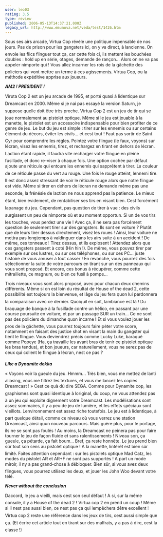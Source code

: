 ```yaml
---
user: leo03
rating: 3.5
type: review
published: 2006-05-13T14:37:21.000Z
legacy_url: http://www.emunova.net/veda/test/1426.htm
---
```

Sous ses airs arcade, Virtua Cop révèle une politique impensable de nos jours. Pas de prison pour les gangsters ici, on y va direct, à lancienne. On envoie les flics flinguer tout ça, car cette fois ci, ils mettent les bouchées doubles : hold up en série, otages, demande de rançon... Alors on ne va pas appeler nimporte qui ! Vous allez incarner les rois de la gâchette des policiers qui vont mettre un terme à ces agissements. Virtua Cop, ou la méthode expéditive apprise aux joueurs.  

  

_**AM2 ! PRESIDENT !**_  

  

Viruta Cop 2 est un jeu arcade de 1995, et porté quasi à lidentique sur Dreamcast en 2000\. Même si je nai pas essayé la version Saturn, je suppose quelle doit être très proche. Virtua Cop 2 est un jeu de tir qui se joue normalement au pistolet optique. Même si le jeu est jouable à la manette, le pistolet est un accessoire indispensable pour bien profiter de ce genre de jeu. Le but du jeu est simple : tirer sur les ennemis ou sur certains élément du décors, éviter les civils... et cest tout ! Faut pas sortir de Saint Cyr pour comprendre les règles. Pointez votre flingue (le faux, voyons) sur lécran, visez les ennemis, tirez, et rechargez en tirant en dehors de lécran. Laction étant rapide, il faudra vite recharger votre flingue en pleine fusillade, et donc re-viser à chaque fois. Une option cochée par défaut ajoute une réticule qui entoure les ennemis qui sapprêtent à tirer. La couleur de ce réticule passe du vert au rouge. Une fois le rouge atteint, lennemi tire. Il est donc assez stressant de voir le réticule rouge alors que notre flingue est vide. Même si tirer en dehors de lécran ne demande même pas une seconde, la frénésie de laction ne nous apprend pas la patience. Le mieux étant, bien évidement, de rentabiliser ses tirs en visant bien. Cest forcément lapanage du jeu. Cependant, pas question de tirer à vue : des civils surgissent un peu de nimporte où et au moment opportun. Si un de vos tirs les touches, vous perdez une vie ! Avec ça, il ne sera pas forcément question de seulement tirer sur des gangsters. Ils sont en voiture ? Plutôt que de leurs tirer dessus directement, visez les roues ! Ainsi, leur voiture ne mettra pas longtemps à valdinguer dans les airs suite à un accident ! De même, ces tonneaux ! Tirez dessus, et ils explosent ! Attendez alors que ces gangsters passent à coté (Hin hin !). De même, vous pouvez tirer par exemple sur ces lustres, ou sur ces téléphones, ou sur ces PC... juste histoire de vous amuser à tout casser ! En revanche, vous pourrez des fois sélectionner la suite de votre parcours en tirant sur un des panneaux qui vous sont proposé. Et encore, ces bonus à récupérer, comme cette mitraillette, ce magnum, ou bien ce fusil à pompe...  

  

Trois niveaux vous sont alors proposé, avec pour chacun deux chemins différents. Même si on est loin du résultat de House of the dead 2, cette possibilité est toujours la bienvenue, et lâge du jeu fera quon lui pardonnera la comparaison avec ce dernier. Quoiquil en soit, lambiance est là ! Du braquage de banque à la fusillade contre un hélico, en passant par une course poursuite en voiture, et par un passage SUR un train... Ce ne sont pas des policiers du dimanche quon incarne ! Et si vous voulez jouer les pros de la gâchette, vous pourrez toujours faire péter votre score, notamment en faisant des justice shot en visant la main du gangster qui tient le flingue. Vous deviendrez précis comme Lucky Luke, baraqué comme Popeye (Ha, ça travaille les avant bras de tenir ce pistolet optique les bras tendus), et bon joueurs, car naturellement, vous ne serez pas de ceux qui collent le flingue à lécran, nest ce pas ?  

  

_**Like a Dynamite dekka**_  

  

« Voyons voir la gueule du jeu. Hmmm... Très bien, vous me mettez de lanti aliasing, vous me filtrez les textures, et vous me lancez les copies Dreamcast ! » Cest ce quà dù dire SEGA. Comme pour Dynamite cop, les graphismes sont quasi identique à loriginal, du coup, ne vous attendez pas à un jeu qui exploite dignement votre Dreamcast. Les modélisations sont assez sommaires, il y a peu de jeu de lumière, et les effets spéciaux sont vieillots. Lenvironnement est assez riche toutefois. Le jeu est à lidentique, à part quelque détail, comme ce niveau où vous verrez une station Dreamcast, ainsi quun nouveau parcours. Mais guère plus, pour le portage, ils ne se sont pas foulés ! Au moins, la Dreamcast ne peinera pas pour faire tourner le jeu de façon fluide et sans ralentissements ! Niveau son, ça gueule, ça pétarde, ça fait boum... Bref, ça reste honnête. Le jeu prend bien sûr tout son sens au pistolet optique ! A la manette, lintérêt est bien sûr limité. Faites attention cependant : sur les pistolets optique Mad Catz, les modes du pistolet AR et AR+F ne sont pas supportés ! A part un mode miroir, il ny a pas grand-chose à débloquer. Bien sûr, si vous avez deux flingues, vous pourrez utilisez les deux, et jouer les John Woo devant votre télé.  

  

_**Never without the conclusion**_  

  

Daccord, le jeu a vieilli, mais cest son seul défaut ! A si, sur la même console, il y a House of the dead 2 ! Virtua cop 2 en prend un coup ! Même si il nest pas aussi bien, ce nest pas ça qui lempêchera dêtre excellent ! Virtua cop 2 reste une référence dans les jeux de tirs, cest aussi simple que ça. (Et écrire cet article tout en tirant sur des malfrats, y a pas à dire, cest la classe !)